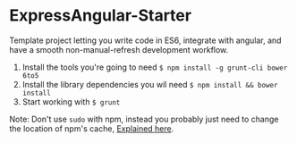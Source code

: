 # ExpressAngular-Starter
Template project letting you write code in ES6, integrate with angular, and have a smooth non-manual-refresh development workflow.

1.  Install the tools you're going to need `$ npm install -g grunt-cli bower 6to5`
2.  Install the library dependencies you wil need `$ npm install && bower install`
3.  Start working with `$ grunt`

Note: Don't use `sudo` with npm, instead you probably just need to change the location of npm's cache, [Explained here](https://jesse.sh/sudo-npm-install/).
